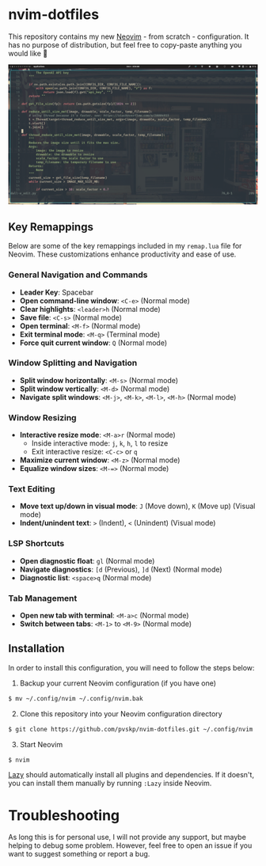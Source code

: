 # nvim-dotfiles

This repository contains my new [Neovim](https://neovim.io/) - from scratch - configuration. It has no purpose of distribution, but feel free to copy-paste anything you would like 💪

![plot](./assets/nvim.png)

## Key Remappings

Below are some of the key remappings included in my `remap.lua` file for Neovim. These customizations enhance productivity and ease of use.

### General Navigation and Commands

- **Leader Key**: Spacebar
- **Open command-line window**: `<C-e>` (Normal mode)
- **Clear highlights**: `<leader>h` (Normal mode)
- **Save file**: `<C-s>` (Normal mode)
- **Open terminal**: `<M-f>` (Normal mode)
- **Exit terminal mode**: `<M-q>` (Terminal mode)
- **Force quit current window**: `Q` (Normal mode)

### Window Splitting and Navigation

- **Split window horizontally**: `<M-s>` (Normal mode)
- **Split window vertically**: `<M-d>` (Normal mode)
- **Navigate split windows**: `<M-j>`, `<M-k>`, `<M-l>`, `<M-h>` (Normal mode)

### Window Resizing

- **Interactive resize mode**: `<M-a>r` (Normal mode)
  - Inside interactive mode: `j`, `k`, `h`, `l` to resize
  - Exit interactive resize: `<C-c>` or `q`
- **Maximize current window**: `<M-z>` (Normal mode)
- **Equalize window sizes**: `<M-=>` (Normal mode)

### Text Editing

- **Move text up/down in visual mode**: `J` (Move down), `K` (Move up) (Visual mode)
- **Indent/unindent text**: `>` (Indent), `<` (Unindent) (Visual mode)

### LSP Shortcuts

- **Open diagnostic float**: `gl` (Normal mode)
- **Navigate diagnostics**: `[d` (Previous), `]d` (Next) (Normal mode)
- **Diagnostic list**: `<space>q` (Normal mode)

### Tab Management

- **Open new tab with terminal**: `<M-a>c` (Normal mode)
- **Switch between tabs**: `<M-1>` to `<M-9>` (Normal mode)

## Installation
In order to install this configuration, you will need to follow the steps below:

1. Backup your current Neovim configuration (if you have one)
```bash
$ mv ~/.config/nvim ~/.config/nvim.bak
```
2. Clone this repository into your Neovim configuration directory
```bash
$ git clone https://github.com/pvskp/nvim-dotfiles.git ~/.config/nvim
```
3. Start Neovim
```bash
$ nvim
```

[Lazy](https://github.com/folke/lazy.nvim) should automatically install all plugins and dependencies. If it doesn't, you can install them manually by running `:Lazy` inside Neovim.

# Troubleshooting
As long this is for personal use, I will not provide any support, but maybe helping to debug some problem. However, feel free to open an issue if you want to suggest something or report a bug.
